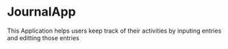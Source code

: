# JournalApp
This Application helps users keep track of their activities by inputing entries and editting those entries

